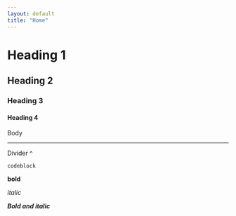 ```yaml
---
layout: default
title: "Home"
---
```


# Heading 1
## Heading 2
### Heading 3
#### Heading 4

Body

---

Divider ^

```
codeblock
```

**bold**

*italic*

**_Bold and italic_**
